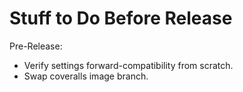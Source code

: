 # Stuff to Do Before Release

Pre-Release:

* Verify settings forward-compatibility from scratch.
* Swap coveralls image branch.